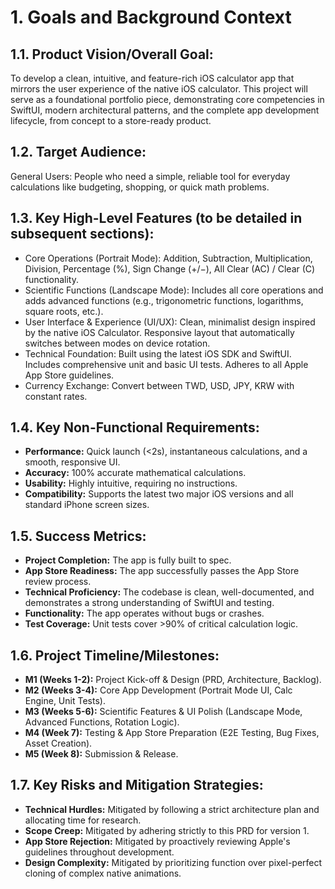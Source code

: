# 1. Goals and Background Context

## 1.1. Product Vision/Overall Goal:
To develop a clean, intuitive, and feature-rich iOS calculator app that mirrors the user experience of the native iOS calculator. This project will serve as a foundational portfolio piece, demonstrating core competencies in SwiftUI, modern architectural patterns, and the complete app development lifecycle, from concept to a store-ready product.

## 1.2. Target Audience:
General Users: People who need a simple, reliable tool for everyday calculations like budgeting, shopping, or quick math problems.

## 1.3. Key High-Level Features (to be detailed in subsequent sections):
*   Core Operations (Portrait Mode): Addition, Subtraction, Multiplication, Division, Percentage (%), Sign Change (+/−), All Clear (AC) / Clear (C) functionality.
*   Scientific Functions (Landscape Mode): Includes all core operations and adds advanced functions (e.g., trigonometric functions, logarithms, square roots, etc.).
*   User Interface & Experience (UI/UX): Clean, minimalist design inspired by the native iOS Calculator. Responsive layout that automatically switches between modes on device rotation.
*   Technical Foundation: Built using the latest iOS SDK and SwiftUI. Includes comprehensive unit and basic UI tests. Adheres to all Apple App Store guidelines.
*   Currency Exchange: Convert between TWD, USD, JPY, KRW with constant rates.

## 1.4. Key Non-Functional Requirements:
*   **Performance:** Quick launch (<2s), instantaneous calculations, and a smooth, responsive UI.
*   **Accuracy:** 100% accurate mathematical calculations.
*   **Usability:** Highly intuitive, requiring no instructions.
*   **Compatibility:** Supports the latest two major iOS versions and all standard iPhone screen sizes.

## 1.5. Success Metrics:
*   **Project Completion:** The app is fully built to spec.
*   **App Store Readiness:** The app successfully passes the App Store review process.
*   **Technical Proficiency:** The codebase is clean, well-documented, and demonstrates a strong understanding of SwiftUI and testing.
*   **Functionality:** The app operates without bugs or crashes.
*   **Test Coverage:** Unit tests cover >90% of critical calculation logic.

## 1.6. Project Timeline/Milestones:
*   **M1 (Weeks 1-2):** Project Kick-off & Design (PRD, Architecture, Backlog).
*   **M2 (Weeks 3-4):** Core App Development (Portrait Mode UI, Calc Engine, Unit Tests).
*   **M3 (Weeks 5-6):** Scientific Features & UI Polish (Landscape Mode, Advanced Functions, Rotation Logic).
*   **M4 (Week 7):** Testing & App Store Preparation (E2E Testing, Bug Fixes, Asset Creation).
*   **M5 (Week 8):** Submission & Release.

## 1.7. Key Risks and Mitigation Strategies:
*   **Technical Hurdles:** Mitigated by following a strict architecture plan and allocating time for research.
*   **Scope Creep:** Mitigated by adhering strictly to this PRD for version 1.
*   **App Store Rejection:** Mitigated by proactively reviewing Apple's guidelines throughout development.
*   **Design Complexity:** Mitigated by prioritizing function over pixel-perfect cloning of complex native animations.
